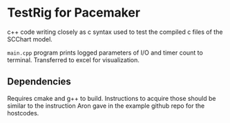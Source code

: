 # TestRig for Pacemaker

c++ code writing closely as c syntax used to test the compiled c files of the SCChart model.

`main.cpp` program prints logged parameters of I/O and timer count to terminal. Transferred to excel for visualization.

## Dependencies
Requires cmake and g++ to build. Instructions to acquire those should be similar to the instruction Aron gave in the example github repo for the hostcodes.